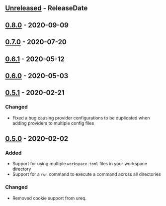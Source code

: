 <!-- next-header -->
## [Unreleased] - ReleaseDate
## [0.8.0] - 2020-09-09
## [0.7.0] - 2020-07-20
## [0.6.1] - 2020-05-12
## [0.6.0] - 2020-05-03
## [0.5.1] - 2020-02-21

### Changed
- Fixed a bug causing provider configurations to be duplicated when adding providers to multiple config files

## [0.5.0] - 2020-02-02

### Added
- Support for using multiple `workspace.toml` files in your workspace directory
- Support for a `run` command to execute a command across all directories

### Changed
- Removed cookie support from ureq.

<!-- next-url -->
[Unreleased]: https://github.com/orf/git-workspace/compare/v0.8.0...HEAD
[0.8.0]: https://github.com/orf/git-workspace/compare/v0.7.0...v0.8.0
[0.7.0]: https://github.com/orf/git-workspace/compare/v0.6.1...v0.7.0
[0.6.1]: https://github.com/orf/git-workspace/compare/v0.6.0...v0.6.1
[0.6.0]: https://github.com/orf/git-workspace/compare/v0.5.1...v0.6.0
[0.5.1]: https://github.com/orf/git-workspace/compare/v0.5.0...v0.5.1
[0.5.0]: https://github.com/orf/git-workspace/compare/v0.4.1...v0.5.0
